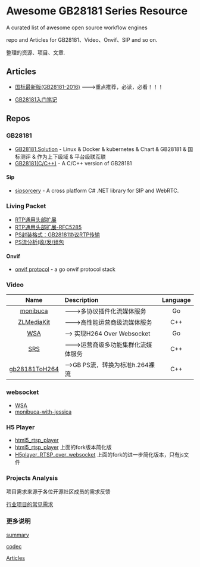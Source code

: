 # Awesome GB28181 Series Resource

A curated list of awesome open source workflow engines

repo and Articles for GB28181、Video、Onvif、SIP and so on.

整理的资源、项目、文章.

## Articles 

+ [国标最新版(GB28181-2016)](https://github.com/GB28181/GB28181.Solution/blob/develop/docs/GBT%2028181-2016%20%E5%85%AC%E5%85%B1%E5%AE%89%E5%85%A8%E8%A7%86%E9%A2%91%E7%9B%91%E6%8E%A7%E8%81%94%E7%BD%91%E7%B3%BB%E7%BB%9F%E4%BF%A1%E6%81%AF%E4%BC%A0%E8%BE%93%E3%80%81%E4%BA%A4%E6%8D%A2%E3%80%81%E6%8E%A7%E5%88%B6%E6%8A%80%E6%9C%AF%E8%A6%81%E6%B1%82-%E7%9B%AE%E5%BD%95%E7%89%88.pdf) --->重点推荐，必读，必看！！！

+ [GB28181入门笔记](https://blog.csdn.net/sbddbfm/article/details/99095022)


## Repos

### GB28181

+ [GB28181.Solution](https://github.com/GB28181/GB28181.Solution) - Linux & Docker & kubernetes & Chart & GB28181 & 国标测评 & 作为上下级域 & 平台级联互联
+ [GB28181(C/C++)](https://github.com/usecpp/GB28181Platform) - A C/C++ version of GB28181

#### Sip

+ [sipsorcery](https://github.com/sipsorcery/sipsorcery) - A cross platform C# .NET library for SIP and WebRTC. 

### Living Packet

+ [RTP通用头部扩展](https://www.cnblogs.com/ishen/p/12050077.html)
+ [RTP通用头部扩展-RFC5285](https://tools.ietf.org/html/rfc5285)
+ [PS封装格式：GB28181协议RTP传输](https://blog.csdn.net/ichenwin/article/details/100086930)
+ [PS流分析(收/发/组包](https://blog.csdn.net/ichenwin/article/details/100086930)

#### Onvif

+ [onvif protocol](https://github.com/use-go/onvif) - a go onvif protocol stack 

### Video

| Name | Description | Language |
|:-------:|:----------- |:------:|
| [monibuca](https://github.com/langhuihui/monibuca) | --->多协议插件化流媒体服务 | Go |
| [ZLMediaKit](https://github.com/GB28181/ZLMediaKit) | --->高性能运营商级流媒体服务 | C++ |
| [WSA](https://github.com/use-go/wsa) | --> 实现H264 Over Websocket | Go |
| [SRS](https://github.com/GB28181/srs) | --->运营商级多功能集群化流媒体服务 | C++ |
| [gb28181ToH264](https://github.com/debugger999/gb28181ToH264) | -->GB PS流，转换为标准h.264裸流 | C++ |

### websocket

+ [WSA](https://github.com/use-go/wsa)
+ [monibuca-with-jessica](https://github.com/langhuihui/monibuca) 

### H5 Player

+ [html5_rtsp_player](https://github.com/Streamedian/html5_rtsp_player)
+ [html5_rtsp_player](https://github.com/html5p/html5_rtsp_player) 上面的fork版本简化版
+ [H5player_RTSP_over_websocket](https://github.com/LiHaifeng1995/H5player_RTSP_over_websocket) 上面的fork的进一步简化版本，只有js文件


### Projects Analysis

项目需求来源于各位开源社区成员的需求反馈

[行业项目的常见需求](https://github.com/GB28181/Awesome/blob/master/Projects/README.md)

### 更多说明

[summary](instruction.md)

[codec](./codec/README.md)

[Articles](./Article)
